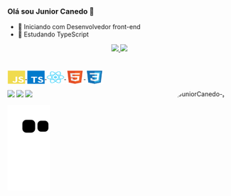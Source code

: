 ### Olá sou Junior Canedo  👋



- 🔭 Iniciando com Desenvolvedor front-end
- 🌱 Estudando TypeScript

<div align="center">
  <a href="https://github.com/JuniorCanedo">
  <img height="180em" src="https://github-readme-stats.vercel.app/api?username=JuniorCanedo&show_icons=true&theme=dark&include_all_commits=true&count_private=true"/>
  <img height="180em" src="https://github-readme-stats.vercel.app/api/top-langs/?username=JuniorCanedo&layout=compact&langs_count=7&theme=dark"/>
</div>

###
<div style="display: inline_block"><br>
  <img align="center" alt="JuniorCanedo-Js" height="30" width="40" src="https://raw.githubusercontent.com/devicons/devicon/master/icons/javascript/javascript-plain.svg">
  <img align="center" alt="JuniorCanedo-Ts" height="30" width="40" src="https://raw.githubusercontent.com/devicons/devicon/master/icons/typescript/typescript-plain.svg">
  <img align="center" alt="JuniorCanedo-React" height="30" width="40" src="https://raw.githubusercontent.com/devicons/devicon/master/icons/react/react-original.svg">
  <img align="center" alt="JuniorCanedo-HTML" height="30" width="40" src="https://raw.githubusercontent.com/devicons/devicon/master/icons/html5/html5-original.svg">
  <img align="center" alt="JuniorCanedo-CSS" height="30" width="40" src="https://raw.githubusercontent.com/devicons/devicon/master/icons/css3/css3-original.svg">

  <img align="right" alt="JuniorCanedo-pic" height="150" style="border-radius:50px;" 
       src="[[https://lh3.googleusercontent.com/a-/AOh14GjyWB8CmOm6B19OtXEJArxUgvoPqlNppucV1MLYrKA=s288-p-rw-no](https://lh3.googleusercontent.com/a/ACg8ocL8IqrtaASILIIEMoIgBHnmr2QQml_s9X4nw-YlpVeConozoIOgPOgKGv0SNnvfmTe5_hIh6SF_rRoGNbPPi7icKLdIrFQFPg=s360-c-no)s](https://lh3.googleusercontent.com/a/ACg8ocL8IqrtaASILIIEMoIgBHnmr2QQml_s9X4nw-YlpVeConozoIOgPOgKGv0SNnvfmTe5_hIh6SF_rRoGNbPPi7icKLdIrFQFPg=s360-c-no)">
</div>
  
  
  <div> 
  
  <a href="https://instagram.com/Junior_Canedo" target="_blank"><img src="https://img.shields.io/badge/-Instagram-%23E4405F?style=for-the-badge&logo=instagram&logoColor=white" target="_blank"></a>
  <a href = "mailto:josejuniorcanedo@gmail.com"><img src="https://img.shields.io/badge/-Gmail-%23333?style=for-the-badge&logo=gmail&logoColor=white" target="_blank"></a>
  <a href="https://www.linkedin.com/in/jose-canedo-220256a7/" target="_blank"><img src="https://img.shields.io/badge/-LinkedIn-%230077B5?style=for-the-badge&logo=linkedin&logoColor=white" target="_blank"></a> 
 
  ![Snake animation](https://github.com/juniorcanedo/juniorcanedo/blob/output/github-contribution-grid-snake.svg)
 
</div>

